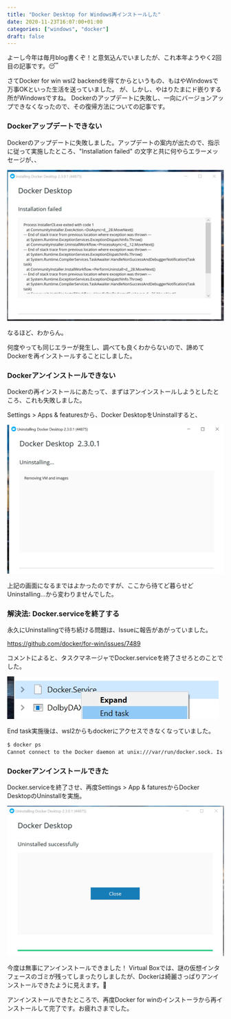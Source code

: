 ```yaml
---
title: "Docker Desktop for Windows再インストールした"
date: 2020-11-23T16:07:00+01:00
categories: ["windows", "docker"]
draft: false
---
```


よーし今年は毎月blog書くぞ！と意気込んでいましたが、これ本年ようやく2回目の記事です。😴

さてDocker for win wsl2 backendを得てからというもの、もはやWindowsで万事OKといった生活を送っていました。
が、しかし、やはりたまにド嵌りする所がWindowsですね。
Dockerのアップデートに失敗し、一向にバージョンアップできなくなったので、その復帰方法についての記事です。

### Dockerアップデートできない
Dockerのアップデートに失敗しました。アップデートの案内が出たので、指示に従って実施したところ、"Installation failed" の文字と共に何やらエラーメッセージが、、

![update_failed](dockerupdfail.jpg)

なるほど、わからん。

何度やっても同じエラーが発生し、調べても良くわからないので、諦めてDockerを再インストールすることにしました。


### Dockerアンインストールできない
Dockerの再インストールにあたって、まずはアンインストールしようとしたところ、これも失敗しました。

Settings > Apps & featuresから、Docker DesktopをUninstallすると、

![uninstall_failed](dockeruninst.jpg)

上記の画面になるまではよかったのですが、ここから待てど暮らせどUninstalling...から変わりませんでした。

### 解決法: Docker.serviceを終了する
永久にUninstallingで待ち続ける問題は、Issueに報告があがっていました。

https://github.com/docker/for-win/issues/7489


コメントによると、タスクマネージャでDocker.serviceを終了させろとのことでした。

![kill_docker](dockerkill.jpg)


End task実施後は、wsl2からもdockerにアクセスできなくなっていました。

```sh
$ docker ps
Cannot connect to the Docker daemon at unix:///var/run/docker.sock. Is the docker daemon running?
```

### Dockerアンインストールできた
Docker.serviceを終了させ、再度Settings > App & faturesからDocker DesktopのUninstallを実施。

![uninstalled](dockerok.jpg)

今度は無事にアンインストールできました！
Virtual Boxでは、謎の仮想インタフェースのゴミが残ってしまったりしましたが、Dockerは綺麗さっぱりアンインストールできたように見えます。🤗

アンインストールできたところで、再度Docker for winのインストーラから再インストールして完了です。お疲れさまでした。
